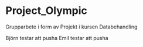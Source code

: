 # Project_Olympic
Grupparbete i form av Projekt i kursen Databehandling 

Björn testar att pusha
Emil testar att pusha